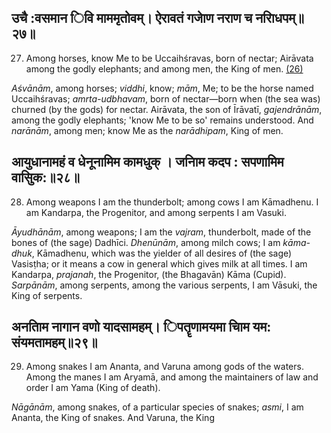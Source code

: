 ## उचै :वसमान िवि माममृतोवम्। ऐरावतं गजेाण नराण च नरािधपम्॥२७॥

27. Among horses, know Me to be Uccaihśravas, born of nectar; Airāvata among the godly elephants; and among men, the King of men. [\(26\)](#page--1-0)

*Aśvānām*, among horses; *viddhi*, know; *mām*, Me; to be the horse named Uccaihśravas; *amrta-udbhavam*, born of nectar—born when (the sea was) churned (by the gods) for nectar. Airāvata, the son of Īrāvatī, *gajendrānām*, among the godly elephants; 'know Me to be so' remains understood. And *narānām*, among men; know Me as the *narādhipam*, King of men.

## आयुधानामहं व धेनूनामिम कामधुक् । जनािम कदप : सपणामिम वासुिक:॥२८॥

28. Among weapons I am the thunderbolt; among cows I am Kāmadhenu. I am Kandarpa, the Progenitor, and among serpents I am Vasuki.

*Āyudhānām*, among weapons; I am the *vajram*, thunderbolt, made of the bones of (the sage) Dadhīci. *Dhenūnām*, among milch cows; I am *kāma-dhuk*, Kāmadhenu, which was the yielder of all desires of (the sage) Vasisṭha; or it means a cow in general which gives milk at all times. I am Kandarpa, *prajanah*, the Progenitor, (the Bhagavān) Kāma (Cupid). *Sarpānām*, among serpents, among the various serpents, I am Vāsuki, the King of serpents.

## अनतािम नागान वणो यादसामहम्। िपतॄणामयमा चािम यम: संयमतामहम्॥२९॥

29. Among snakes I am Ananta, and Varuna among gods of the waters. Among the manes I am Aryamā, and among the maintainers of law and order I am Yama (King of death).

*Nāgānām*, among snakes, of a particular species of snakes; *asmi*, I am Ananta, the King of snakes. And Varuna, the King
